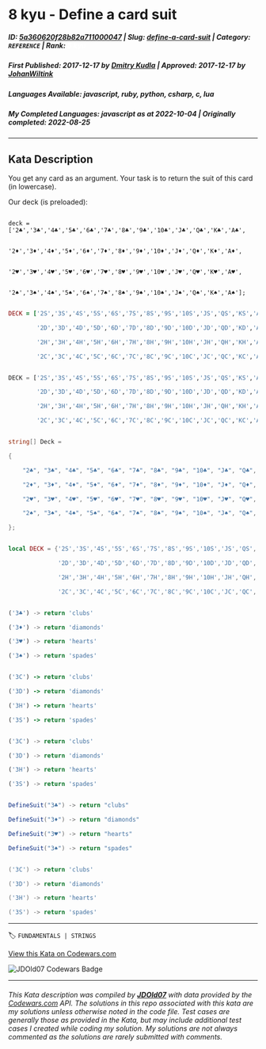 # 8 kyu - Define a card suit

##### **ID**: [5a360620f28b82a711000047](https://www.codewars.com/kata/5a360620f28b82a711000047) | **Slug**: [define-a-card-suit](https://www.codewars.com/kata/5a360620f28b82a711000047) | **Category**: `REFERENCE` | **Rank**: <span style="color:white">8 kyu</span>

##### **First Published**: 2017-12-17 ***by*** [Dmitry Kudla](https://www.codewars.com/users/Dmitry%20Kudla) | **Approved**: 2017-12-17 ***by*** [JohanWiltink](https://www.codewars.com/users/JohanWiltink)

##### **Languages Available**: javascript, ruby, python, csharp, c, lua

##### **My Completed Languages**: javascript ***as at*** 2022-10-04 | **Originally completed**: 2022-08-25

---

## Kata Description


You get any card as an argument. Your task is to return the suit of this card (in lowercase).



Our deck (is preloaded):

```javascript,c

deck = ['2♣','3♣','4♣','5♣','6♣','7♣','8♣','9♣','10♣','J♣','Q♣','K♣','A♣',

        '2♦','3♦','4♦','5♦','6♦','7♦','8♦','9♦','10♦','J♦','Q♦','K♦','A♦',

        '2♥','3♥','4♥','5♥','6♥','7♥','8♥','9♥','10♥','J♥','Q♥','K♥','A♥',

        '2♠','3♠','4♠','5♠','6♠','7♠','8♠','9♠','10♠','J♠','Q♠','K♠','A♠'];

```

```ruby

DECK = ['2S','3S','4S','5S','6S','7S','8S','9S','10S','JS','QS','KS','AS',

        '2D','3D','4D','5D','6D','7D','8D','9D','10D','JD','QD','KD','AD',

        '2H','3H','4H','5H','6H','7H','8H','9H','10H','JH','QH','KH','AH',

        '2C','3C','4C','5C','6C','7C','8C','9C','10C','JC','QC','KC','AC']

```

```python

DECK = ['2S','3S','4S','5S','6S','7S','8S','9S','10S','JS','QS','KS','AS',

        '2D','3D','4D','5D','6D','7D','8D','9D','10D','JD','QD','KD','AD',

        '2H','3H','4H','5H','6H','7H','8H','9H','10H','JH','QH','KH','AH',

        '2C','3C','4C','5C','6C','7C','8C','9C','10C','JC','QC','KC','AC']

```

```csharp

string[] Deck =

{

    "2♣", "3♣", "4♣", "5♣", "6♣", "7♣", "8♣", "9♣", "10♣", "J♣", "Q♣", "K♣", "A♣",

    "2♦", "3♦", "4♦", "5♦", "6♦", "7♦", "8♦", "9♦", "10♦", "J♦", "Q♦", "K♦", "A♦",

    "2♥", "3♥", "4♥", "5♥", "6♥", "7♥", "8♥", "9♥", "10♥", "J♥", "Q♥", "K♥", "A♥",

    "2♠", "3♠", "4♠", "5♠", "6♠", "7♠", "8♠", "9♠", "10♠", "J♠", "Q♠", "K♠", "A♠"

};

```

```lua

local DECK = {'2S','3S','4S','5S','6S','7S','8S','9S','10S','JS','QS','KS','AS',

              '2D','3D','4D','5D','6D','7D','8D','9D','10D','JD','QD','KD','AD',

              '2H','3H','4H','5H','6H','7H','8H','9H','10H','JH','QH','KH','AH',

              '2C','3C','4C','5C','6C','7C','8C','9C','10C','JC','QC','KC','AC'}

```



```javascript

('3♣') -> return 'clubs'

('3♦') -> return 'diamonds'

('3♥') -> return 'hearts'

('3♠') -> return 'spades'

```

```ruby

('3C') -> return 'clubs'

('3D') -> return 'diamonds'

('3H') -> return 'hearts'

('3S') -> return 'spades'

```

```python

('3C') -> return 'clubs'

('3D') -> return 'diamonds'

('3H') -> return 'hearts'

('3S') -> return 'spades'

```

```csharp

DefineSuit("3♣") -> return "clubs"

DefineSuit("3♦") -> return "diamonds"

DefineSuit("3♥") -> return "hearts"

DefineSuit("3♠") -> return "spades"

```

```lua

('3C') -> return 'clubs'

('3D') -> return 'diamonds'

('3H') -> return 'hearts'

('3S') -> return 'spades'

```

---


🏷 `FUNDAMENTALS | STRINGS`


[View this Kata on Codewars.com](https://www.codewars.com/kata/5a360620f28b82a711000047)

![](https://www.codewars.com/users/jdold07/badges/large "JDOld07 Codewars Badge")

---

###### *This Kata description was compiled by [**JDOld07**](https://tpstech.dev) with data provided by the [Codewars.com](https://www.codewars.com) API.  The solutions in this repo associated with this kata are my solutions unless otherwise noted in the code file.  Test cases are generally those as provided in the Kata, but may include additional test cases I created while coding my solution.  My solutions are not always commented as the solutions are rarely submitted with comments.*
